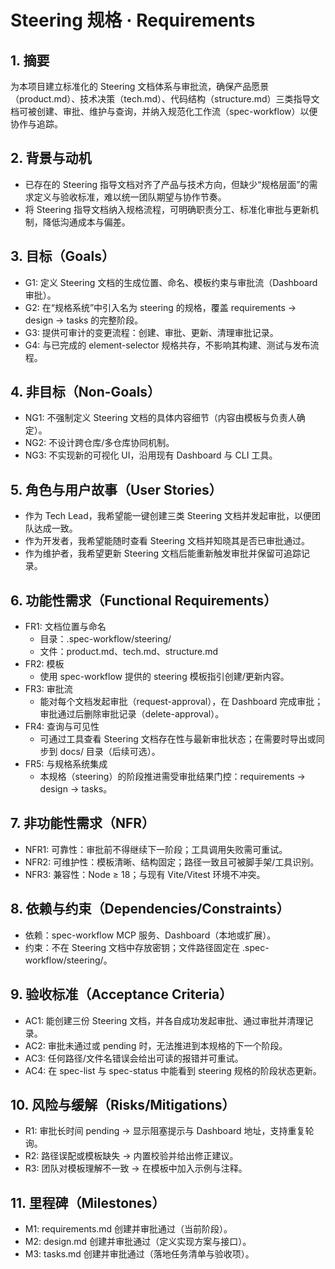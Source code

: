 # Steering 规格 · Requirements

## 1. 摘要
为本项目建立标准化的 Steering 文档体系与审批流，确保产品愿景（product.md）、技术决策（tech.md）、代码结构（structure.md）三类指导文档可被创建、审批、维护与查询，并纳入规范化工作流（spec-workflow）以便协作与追踪。

## 2. 背景与动机
- 已存在的 Steering 指导文档对齐了产品与技术方向，但缺少“规格层面”的需求定义与验收标准，难以统一团队期望与协作节奏。
- 将 Steering 指导文档纳入规格流程，可明确职责分工、标准化审批与更新机制，降低沟通成本与偏差。

## 3. 目标（Goals）
- G1: 定义 Steering 文档的生成位置、命名、模板约束与审批流（Dashboard 审批）。
- G2: 在“规格系统”中引入名为 steering 的规格，覆盖 requirements → design → tasks 的完整阶段。
- G3: 提供可审计的变更流程：创建、审批、更新、清理审批记录。
- G4: 与已完成的 element-selector 规格共存，不影响其构建、测试与发布流程。

## 4. 非目标（Non-Goals）
- NG1: 不强制定义 Steering 文档的具体内容细节（内容由模板与负责人确定）。
- NG2: 不设计跨仓库/多仓库协同机制。
- NG3: 不实现新的可视化 UI，沿用现有 Dashboard 与 CLI 工具。

## 5. 角色与用户故事（User Stories）
- 作为 Tech Lead，我希望能一键创建三类 Steering 文档并发起审批，以便团队达成一致。
- 作为开发者，我希望能随时查看 Steering 文档并知晓其是否已审批通过。
- 作为维护者，我希望更新 Steering 文档后能重新触发审批并保留可追踪记录。

## 6. 功能性需求（Functional Requirements）
- FR1: 文档位置与命名
  - 目录：.spec-workflow/steering/
  - 文件：product.md、tech.md、structure.md
- FR2: 模板
  - 使用 spec-workflow 提供的 steering 模板指引创建/更新内容。
- FR3: 审批流
  - 能对每个文档发起审批（request-approval），在 Dashboard 完成审批；审批通过后删除审批记录（delete-approval）。
- FR4: 查询与可见性
  - 可通过工具查看 Steering 文档存在性与最新审批状态；在需要时导出或同步到 docs/ 目录（后续可选）。
- FR5: 与规格系统集成
  - 本规格（steering）的阶段推进需受审批结果门控：requirements → design → tasks。

## 7. 非功能性需求（NFR）
- NFR1: 可靠性：审批前不得继续下一阶段；工具调用失败需可重试。
- NFR2: 可维护性：模板清晰、结构固定；路径一致且可被脚手架/工具识别。
- NFR3: 兼容性：Node ≥ 18；与现有 Vite/Vitest 环境不冲突。

## 8. 依赖与约束（Dependencies/Constraints）
- 依赖：spec-workflow MCP 服务、Dashboard（本地或扩展）。
- 约束：不在 Steering 文档中存放密钥；文件路径固定在 .spec-workflow/steering/。

## 9. 验收标准（Acceptance Criteria）
- AC1: 能创建三份 Steering 文档，并各自成功发起审批、通过审批并清理记录。
- AC2: 审批未通过或 pending 时，无法推进到本规格的下一个阶段。
- AC3: 任何路径/文件名错误会给出可读的报错并可重试。
- AC4: 在 spec-list 与 spec-status 中能看到 steering 规格的阶段状态更新。

## 10. 风险与缓解（Risks/Mitigations）
- R1: 审批长时间 pending → 显示阻塞提示与 Dashboard 地址，支持重复轮询。
- R2: 路径误配或模板缺失 → 内置校验并给出修正建议。
- R3: 团队对模板理解不一致 → 在模板中加入示例与注释。

## 11. 里程碑（Milestones）
- M1: requirements.md 创建并审批通过（当前阶段）。
- M2: design.md 创建并审批通过（定义实现方案与接口）。
- M3: tasks.md 创建并审批通过（落地任务清单与验收项）。
